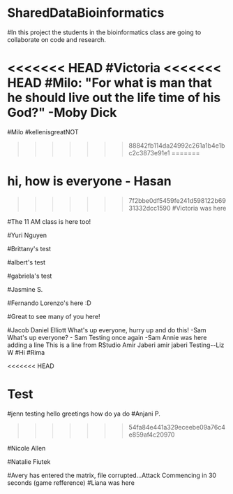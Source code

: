 
# SharedDataBioinformatics

#In this project the students in the bioinformatics class are going to collaborate on code and research. 

<<<<<<< HEAD
#Victoria
<<<<<<< HEAD
#Milo: "For what is man that he should live out the life time of his God?" -Moby Dick
=======
#Milo
#kellenisgreatNOT
>>>>>>> 88842fb114da24992c261a1b4e1bc2c3873e91e1
=======
# hi, how is everyone - Hasan
>>>>>>> 7f2bbe0df5459fe241d598122b6931332dcc1590
#Victoria was here

#The 11 AM class is here too! 


#Yuri Nguyen

#Brittany's test

#albert's test

#gabriela's test

#Jasmine S.

#Fernando Lorenzo's here :D

#Great to see many of you here! 

#Jacob Daniel Elliott
What's up everyone, hurry up and do this! -Sam
What's up everyone? - Sam
Testing once again -Sam
Annie was here
adding a line
This is a line from RStudio
Amir Jaberi
amir jaberi
Testing--Liz W
#Hi
#Rima

<<<<<<< HEAD


Test
=======
#jenn testing
hello greetings how do ya do
#Anjani P.
>>>>>>> 54fa84e441a329eceebe09a76c4e859af4c20970

#Nicole Allen

#Natalie Fiutek

#Avery has entered the matrix, file corrupted...Attack Commencing in 30 seconds (game refference)
#Liana was here
